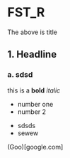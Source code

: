 # FST_R

The above is title

## 1. Headline

### a. sdsd

this is a **bold** *italic*

* number one
* number 2

- sdsds
- sewew

(Goo)[google.com]
